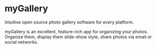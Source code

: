 # myGallery

Intuitive open source photo gallery software for every platform.

myGallery is an excellent, feature-rich app for organizing your photos. Organize them, display them slide-show style, share photos via email or social networks. 